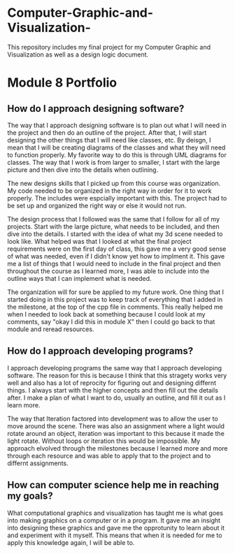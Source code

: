 # Computer-Graphic-and-Visualization-
This repository includes my final project for my Computer Graphic and Visualization as well as a design logic document.


<h1> Module 8 Portfolio </h1>

<h2> How do I approach designing software? </h2>

The way that I approach designing software is to plan out what I will need in the project and then do an outline of the project. After that, I will start designing the other things that I will need like classes, etc. By deisgn, I mean that I will be creating diagrams of the classes and what they will need to function properly. My favorite way to do this is through UML diagrams for classes. The way that I work is from larger to smaller, I start with the large picture and then dive into the details when outlining. 

The new designs skills that I picked up from this course was organization. My code needed to be organized in the right way in order for it to work properly. The includes were espcially important with this. The project had to be set up and organized the right way or else it would not run.

The design process that I followed was the same that I follow for all of my projects. Start with the large picture, what needs to be included, and then dive into the details. I started with the idea of what my 3d scene needed to look like. What helped was that I looked at what the final project requirements were on the first day of class, this gave me a very good sense of what was needed, even if I didn't know yet how to implment it. This gave me a list of things that I would need to include in the final project and then throughout the course as I learned more, I was able to include into the outline ways that I can implement what is needed.

The organization will for sure be applied to my future work. One thing that I started doing in this project was to keep track of everything that I added in the milestone, at the top of the cpp file in comments. This really helped me when I needed to look back at something because I could look at my comments, say "okay I did this in module X" then I could go back to that module and reread resources.

<h2> How do I approach developing programs? </h2>

I approach developing programs the same way that I approach developing software. The reason for this is because I think that this stragety works very well and also has a lot of reprocity for figuring out and designing differnt things. I always start with the higher concepts and then fill out the details after. I make a plan of what I want to do, usually an outline, and fill it out as I learn more. 

The way that Iteration factored into development was to allow the user to move around the scene. There was also an assignment where a light would rotate around an object, iteration was important to this because it made the light rotate. Without loops or iteration this would be impossible. My approach elvolved through the milestones because I learned more and more through each resource and was able to apply that to the project and to differnt assignments. 


<h2> How can computer science help me in reaching my goals? </h2>

What computational graphics and visualization has taught me is what goes into making graphics on a computer or in a program. It gave me an insight into designing these graphics and gave me the opprotunity to learn about it and experiment with it myself. This means that when it is needed for me to apply this knowledge again, I will be able to.
